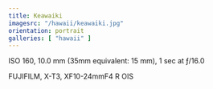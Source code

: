 ```yaml
---
title: Keawaiki
imagesrc: "/hawaii/keawaiki.jpg"
orientation: portrait
galleries: [ "hawaii" ]
---
```


ISO 160, 10.0 mm (35mm equivalent: 15 mm), 1 sec at ƒ/16.0

FUJIFILM, X-T3, XF10-24mmF4 R OIS
